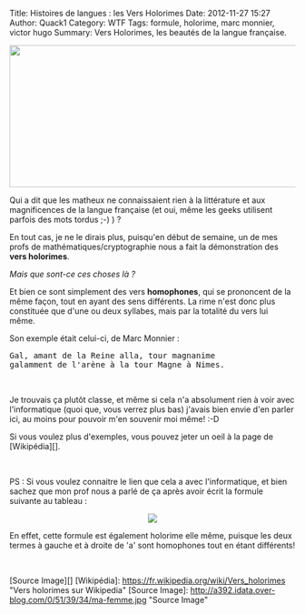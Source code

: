 Title: Histoires de langues : les Vers Holorimes
Date: 2012-11-27 15:27
Author: Quack1
Category: WTF
Tags: formule, holorime, marc monnier, victor hugo
Summary: Vers Holorimes, les beautés de la langue française.

<div align=center><a href="static/upload/holorime_le_chat.png"><img src="static/upload/holorime_le_chat.png" width="600" height="250" align=center /></a></div>

Qui a dit que les matheux ne connaissaient rien à la littérature et aux magnificences de la langue française (et oui, même les geeks utilisent parfois des mots tordus ;-) ) ?

En tout cas, je ne le dirais plus, puisqu'en début de semaine, un de mes profs de mathématiques/cryptographie nous a fait la démonstration des **vers holorimes**.

*Mais que sont-ce ces choses là ?*

Et bien ce sont simplement des vers **homophones**, qui se prononcent de la même façon, tout en ayant des sens différents. La rime n'est donc plus constituée que d'une ou deux syllabes, mais par la totalité du vers lui même.

Son exemple était celui-ci, de Marc Monnier :

<pre>
Gal, amant de la Reine alla, tour magnanime
galamment de l'arène à la tour Magne à Nimes.
</pre>
 

Je trouvais ça plutôt classe, et même si cela n'a absolument rien à voir avec l'informatique (quoi que, vous verrez plus bas) j'avais bien envie d'en parler ici, au moins pour pouvoir m'en souvenir moi même! :-D

Si vous voulez plus d'exemples, vous pouvez jeter un oeil à la page de [Wikipédia][].

&nbsp; 

PS : Si vous voulez connaitre le lien que cela a avec l'informatique, et
bien sachez que mon prof nous a parlé de ça après avoir écrit la formule
suivante au tableau :

<div align=center><a href="static/upload/formuleHolorime.png"><img src="static/pload/formuleHolorime.png" align=center /></a></div>

En effet, cette formule est également holorime elle même, puisque les
deux termes à gauche et à droite de 'a' sont homophones tout en étant
différents!

 

[Source Image][]
  [Wikipédia]: https://fr.wikipedia.org/wiki/Vers_holorimes "Vers holorimes sur Wikipedia"
  [Source Image]: http://a392.idata.over-blog.com/0/51/39/34/ma-femme.jpg "Source Image"
